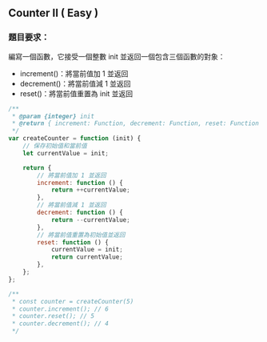 ## Counter II ( Easy )

### 題目要求：

編寫一個函數，它接受一個整數 init 並返回一個包含三個函數的對象：

-   increment()：將當前值加 1 並返回
-   decrement()：將當前值減 1 並返回
-   reset()：將當前值重置為 init 並返回

```javascript
/**
 * @param {integer} init
 * @return { increment: Function, decrement: Function, reset: Function }
 */
var createCounter = function (init) {
    // 保存初始值和當前值
    let currentValue = init;

    return {
        // 將當前值加 1 並返回
        increment: function () {
            return ++currentValue;
        },
        // 將當前值減 1 並返回
        decrement: function () {
            return --currentValue;
        },
        // 將當前值重置為初始值並返回
        reset: function () {
            currentValue = init;
            return currentValue;
        },
    };
};

/**
 * const counter = createCounter(5)
 * counter.increment(); // 6
 * counter.reset(); // 5
 * counter.decrement(); // 4
 */
```
